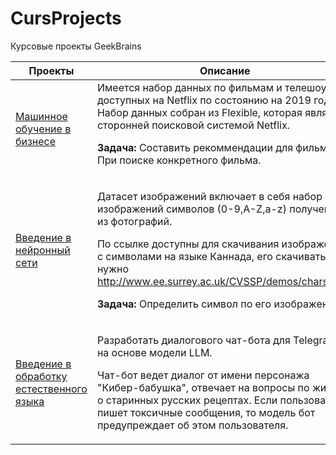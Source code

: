 # CursProjects
Курсовые проекты GeekBrains

<table width="100%" valign="top">
<thead>

<tr>
<th width="25%">Проекты</th>
<th>Описание</th>
</tr>

</thead>
<tbody>
<tr>
<td>

[Машинное обучение в бизнесе](./ML_in_business)

</td>
<td>
Имеется набор данных по фильмам и телешоу, доступных на Netflix по состоянию на 2019 год. Набор данных собран из Flexible, которая является сторонней поисковой системой Netflix.


**Задача:** Составить рекоммендации для фильмов. При поиске конкретного фильма.
</td>
</tr>

<tr>
<td>

[Введение в нейронный сети](./DeepLearning)

</td>
<td>


Датасет изображений включает в себя набор изображений символов (0-9,A-Z,a-z) полученных из фотографий.

По ссылке доступны для скачивания изображения с символами на языке Каннада, его скачивать не нужно
http://www.ee.surrey.ac.uk/CVSSP/demos/chars74k/.

**Задача:** Определить символ по его изображению.
</td>
</tr>

<tr>
<td>

[Введение в обработку естественного языка](./NLP)

</td>
<td>

Разработать диалогового чат-бота для Telegram, на основе модели LLM.

Чат-бот ведет диалог от имени персонажа "Кибер-бабушка", отвечает на вопросы по жизни и о старинных русских рецептах. 
Если пользоваетль пишет токсичные сообщения, то модель бот предупреждает об этом пользователя.

</td>
</tr>

</tbody>
</table>
